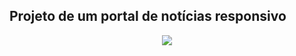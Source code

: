 ## Projeto de um portal de notícias responsivo

<div align="center">
  <img src="https://user-images.githubusercontent.com/25671369/185457362-7f97af57-4561-41e0-bc76-70ba6096cbc4.gif"/>
<div>